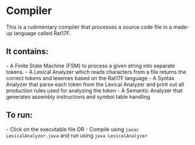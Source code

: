 # Compiler

This is a rudimentary compiler that processes a source code file in a made-up language called Rat17F.

<h2>It contains:</h2>
- A Finite State Machine (FSM) to process a given string into separate tokens.
- A Lexical Analyzer which reads characters from a file returns the correct tokens and lexemes based on the Rat17F language
- A Syntax Analyzer that parse each token from the Lexical Analyzer and print out all production rules used for analyzing the token
- A Semantic Analyzer that generates assembly instructions and symbol table handling

<h2>To run:</h2>
- Click on the executable file OR
- Compile using <code>javac LexicalAnalyzer.java</code> and run using <code>java LexicalAnalyzer</code>

